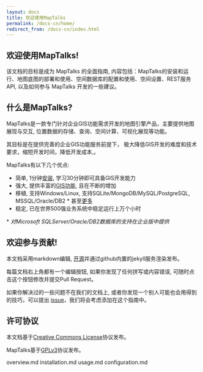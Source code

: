 ```yaml
---
layout: docs
title: 欢迎使用MapTalks
permalink: /docs-cn/home/
redirect_from: /docs-cn/index.html
---
```


## 欢迎使用MapTalks!

该文档的目标是成为 MapTalks 的全面指南,  内容包括：MapTalks的安装和运行、地图底图的部署和使用、空间数据库的配置和使用、空间设置、REST服务API, 以及如何参与 MapTalks 开发的一些建议。

## 什么是MapTalks?

MapTalks是一款专门针对企业GIS功能需求开发的地图引擎产品，主要提供地图展现与交互, 位置数据的存储、查询、空间计算、可视化展现等功能。

其目标是在提供完善的企业GIS功能服务前提下， 极大降低GIS开发的难度和技术要求，缩短开发时间，降低开发成本,。

MapTalks有以下几个优点:

* 简单, 1分钟[安装](http://www.foo.com), 学习30分钟即可具备GIS开发能力 
* 强大, 提供丰富的[GIS功能](http://www.foo.com), 且在不断的增加
* 移植, 支持Windows/Linux, 支持SQLite/MongoDB/MySQL/PostgreSQL, MSSQL/Oracle/DB2 \* 甚至[更多](roadmap.html)
* 稳定, 已在世界500强业务系统中稳定运行上万个小时

\* *对Microsoft SQLServer/Oracle/DB2数据库的支持在企业版中提供*

## 欢迎参与贡献!

本文档采用markdown编辑, [开源](http://www.github.com/MapTalks/docs.maptalks.org)并通过github内置的jekyll服务渲染发布。 

每篇文档右上角都有一个编辑按钮, 如果你发现了任何拼写或内容错误, 可随时点击这个按钮修改并提交Pull Request。

如果你解决过的一些问题不在我们的文档上, 或者你发现一个别人可能也会用得到的技巧，可以提出 [issue](http://www.github.com/MapTalks/docs.maptalks.org/issues)，我们将会考虑添加在这个指南中。

## 许可协议

本文档基于[Creative Commons License](http://creativecommons.org/licenses/by-nc-sa/3.0/)协议发布。

MapTalks基于[GPLv3](http://gplv3.fsf.org/)协议发布。


overview.md
installation.md
usage.md
configuration.md

